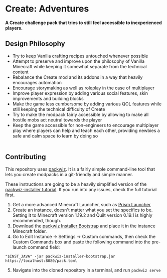 # Create: Adventures
**A Create challenge pack that tries to still feel accessible to inexperienced players.**
## Design Philosophy
- Try to keep Vanilla crafting recipes untouched whenever possible
- Attempt to preserve and improve upon the philosophy of Vanilla Minecraft while keeping it somewhat separate from the technical content
- Rebalance the Create mod and its addons in a way that heavily encourages automation
- Encourage storymaking as well as roleplay in the case of multiplayer
- Improve player expression by adding various social features, skin improvements and building blocks
- Make the game less cumbersome by adding various QOL features while still keeping the technical difficulty of Create
- Try to make the modpack fairly accessible by allowing to make all hostile mobs act neutral towards the player
- Keep the game accessible for non-engineers to encourage multiplayer play where players can help and teach each other, providing newbies a safe and calm space to learn by doing so
<br /><br />
## Contributing
This repository uses [packwiz](https://github.com/packwiz/packwiz). It is a fairly simple command-line tool that lets you create modpacks in a git-friendly and simple manner.

These instructions are going to be a heavily simplified version of the [packwiz-installer tutorial](https://packwiz.infra.link/tutorials/installing/packwiz-installer/). If you run into any issues, check the full tutorial first.

1. Get a more advanced Minecraft Launcher, such as [Prism Launcher](https://prismlauncher.org/)
2. Create an instance, doesn't matter what you set the specifics to be. Setting it to Minecraft version 1.19.2 and Quilt version 0.19.1 is highly recommended, though.
3. Download the [packwiz Installer Bootstrap](https://github.com/packwiz/packwiz-installer-bootstrap/releases) and place it in the instance Minecraft folder.
4. Go to Edit Instance -> Settings -> Custom commands, then check the Custom Commands box and paste the following command into the pre-launch command field:
```
"$INST_JAVA" -jar packwiz-installer-bootstrap.jar https://localhost:8080/pack.toml
```
5. Navigate into the cloned repository in a terminal, and run `packwiz serve`
